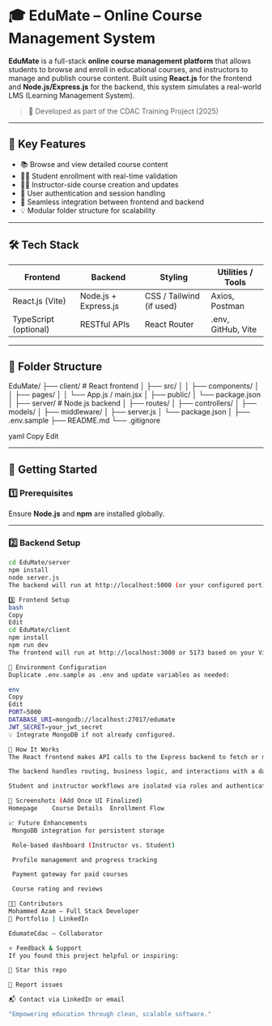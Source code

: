 # 🎓 EduMate – Online Course Management System

**EduMate** is a full-stack **online course management platform** that allows students to browse and enroll in educational courses, and instructors to manage and publish course content. Built using **React.js** for the frontend and **Node.js/Express.js** for the backend, this system simulates a real-world LMS (Learning Management System).

> 🚀 Developed as part of the CDAC Training Project (2025)

---

## 📌 Key Features

- 📚 Browse and view detailed course content
- 🧑‍🎓 Student enrollment with real-time validation
- 🧑‍🏫 Instructor-side course creation and updates
- 🔐 User authentication and session handling
- 🔄 Seamless integration between frontend and backend
- 💡 Modular folder structure for scalability

---

## 🛠️ Tech Stack

| Frontend            | Backend             | Styling        | Utilities / Tools   |
|---------------------|----------------------|----------------|----------------------|
| React.js (Vite)     | Node.js + Express.js | CSS / Tailwind (if used) | Axios, Postman        |
| TypeScript (optional) | RESTful APIs        | React Router   | .env, GitHub, Vite    |

---

## 📂 Folder Structure

EduMate/
├── client/ # React frontend
│ ├── src/
│ │ ├── components/
│ │ ├── pages/
│ │ └── App.js / main.jsx
│ ├── public/
│ └── package.json
│
├── server/ # Node.js backend
│ ├── routes/
│ ├── controllers/
│ ├── models/
│ ├── middleware/
│ ├── server.js
│ └── package.json
│
├── .env.sample
├── README.md
└── .gitignore

yaml
Copy
Edit

---

## 🚀 Getting Started

### 1️⃣ Prerequisites

Ensure **Node.js** and **npm** are installed globally.

---

### 2️⃣ Backend Setup

```bash
cd EduMate/server
npm install
node server.js
The backend will run at http://localhost:5000 (or your configured port).

3️⃣ Frontend Setup
bash
Copy
Edit
cd EduMate/client
npm install
npm run dev
The frontend will run at http://localhost:3000 or 5173 based on your Vite configuration.

🔐 Environment Configuration
Duplicate .env.sample as .env and update variables as needed:

env
Copy
Edit
PORT=5000
DATABASE_URI=mongodb://localhost:27017/edumate
JWT_SECRET=your_jwt_secret
💡 Integrate MongoDB if not already configured.

🧪 How It Works
The React frontend makes API calls to the Express backend to fetch or modify course and enrollment data.

The backend handles routing, business logic, and interactions with a database (MongoDB or another if integrated).

Student and instructor workflows are isolated via roles and authentication layers.

📸 Screenshots (Add Once UI Finalized)
Homepage	Course Details	Enrollment Flow

📈 Future Enhancements
 MongoDB integration for persistent storage

 Role-based dashboard (Instructor vs. Student)

 Profile management and progress tracking

 Payment gateway for paid courses

 Course rating and reviews

👨‍💻 Contributors
Mohammed Azam — Full Stack Developer
🔗 Portfolio | LinkedIn

EdumateCdac — Collaborator

⭐ Feedback & Support
If you found this project helpful or inspiring:

🌟 Star this repo

🐛 Report issues

📬 Contact via LinkedIn or email

"Empowering education through clean, scalable software."
